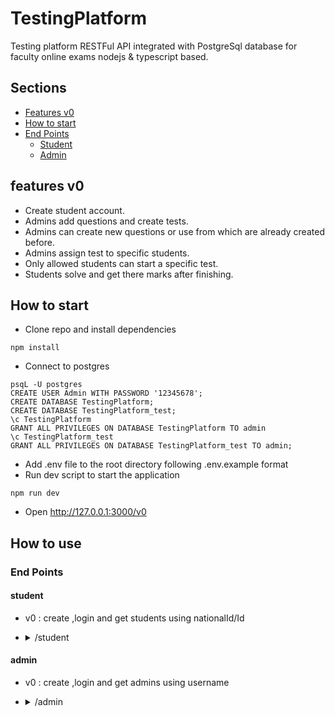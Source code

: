 # TestingPlatform
Testing platform RESTFul API integrated with PostgreSql database for faculty online exams nodejs &amp; typescript based.
## Sections
- [Features v0](#features-v0)
- [How to start](#how-to-start)
- [End Points](#end-points)
    * [Student](#student)
    * [Admin](#admin)
## features v0
- Create student account.
- Admins add questions and create tests.
- Admins can create new questions or use from which are already created before.
- Admins assign test to specific students.
- Only allowed students can start a specific test.
- Students solve and get there marks after finishing.
## How to start
- Clone repo and install dependencies
```
npm install
```
- Connect to postgres
```
psqL -U postgres
CREATE USER Admin WITH PASSWORD '12345678';
CREATE DATABASE TestingPlatform;
CREATE DATABASE TestingPlatform_test;
\c TestingPlatform
GRANT ALL PRIVILEGES ON DATABASE TestingPlatform TO admin
\c TestingPlatform_test
GRANT ALL PRIVILEGES ON DATABASE TestingPlatform_test TO admin;
```
- Add .env file to the root directory following .env.example format
- Run dev script to start the application
```
npm run dev
```
- Open http://127.0.0.1:3000/v0
## How to use
### End Points
#### student
- v0 : create ,login and get students using nationalId/Id
- <details>
    <summary>/student</summary>

    - <details>
        <summary>GET : /</summary>

        * Get all students
        * No body needed
        * Response body
            *  status(200)
                ```json
                [
                    {
                    "id": 1,
                    "name": "Abdelhady",
                    "username": "Hady",
                    "password": "$2b$10$UOXLOi5BTu2ROiP.0RXoHOFieJTOe6f6xmDIU47Yij6VHOvrJ/dT6",
                    "national_id": "01234567891234",
                    "university_id": "2020191071"
                    }
                ]
                ```
        </details>
    - <details>
        <summary>GET : /national</summary>

        * Get user using national ID
        * Request body : JSON
            ```json
            {        
                "national_id":"01234567891234"
            }
            ```
        * Response body 
            * status(200)
                ```json
                {
                    "id": 1,
                    "name": "Abdelhady",
                    "username": "Hady",
                    "national_id": "01234567891234",
                    "university_id": "2020191071"
                }
                ```
        </details>
    - <details>
        <summary>GET : /id</summary>

        * Get user using ID
        * Request body : JSON
            ```json
            {        
                "student_id":5
            }
            ```
        * Response body
            * status(200)
                ```json
                {
                    "id": 1,
                    "name": "Abdelhady",
                    "username": "Hady",
                    "national_id": "01234567891234",
                    "university_id": "2020191071"
                }
                ```
        </details>
    - <details>
        <summary>GET : /login </summary>

        * Student login
        * Request body : JSON
            ```json
            {
                "password": "12345678",
                "national_id": "01234567891234"
            }
            ```
        * Response body
            * status(200)
                ```json
                {
                "id": 1,
                    "name": "Abdelhady",
                    "username": "Hady",
                    "password": "$2b$10$UOXLOi5BTu2ROiP.0RXoHOFieJTOe6f6xmDIU47Yij6VHOvrJ/dT6",
                    "national_id": "01234567891234",
                    "university_id": "2020191071"
                }
                ```
            * status(401) : 
                ```
                Wrong national Id or password
                ```
        </details>
    - <details>
    <summary>POST : /</summary>

    * Create new student
    * Request body : JSON
        ```json
        {
            "name":"Ahmed",
            "username":"Ahmed",//must be unique
            "password":"12345678",
            "national_id":"1212",//must be unique
            "university_id":"2121"//must be unique
        }
        ```
    * Response body
        * status(200)
            ```json
            {
                "id": 3,
                "name":"Ahmed",
                "username":"Ahmed",
                "password":"12345678",
                "national_id":"1212",
                "university_id":"2121"
            }
            ```

        * status(400) : 
            ```
            reserved keys : key1,key2
            ```
    </details>
</details>

#### admin
- v0 : create ,login and get admins using username
- <details>
    <summary>/admin</summary>

    - <details>
        <summary>GET : /</summary>

        * Get all admins.
        * No request body required.
        * Response body:
            * status(200):
                ```json
                [
                    {
                        "id": 1,
                        "name": "Abdelhady Mohamed",
                        "username": "Hady23",
                        "national_id": "2323"
                    }
                ]
                ```
        </details>
    - <details>
        <summary>GET : /username</summary>

        * Get admin by username
        * Request body:
            ```json
            {
                "username":"Hady23"
            }
            ```
        * Response body:
            * status(200) :
                ```json
                {
                    "id": 1,
                    "name": "Abdelhady Mohamed",
                    "username": "Hady23",
                    "national_id": "2323"
                }
                ```
            * status(400) : ```Invalid username```
        </details>
    - <details>
        <summary>GET : /login</summary>

        * Login to admin account
        * Request body:
            ```json
            {
                "national_id":"2323",
                "password":"1111"
            }
            ```
        * Response body
            * status(200):
                ```json
                {
                    "national_id":"2323",
                    "password":"1111"
                }
                ```
            * status(401): ``` Wrong national Id or password ```
        </details>
    - <details>
    <summary>POST : /</summary>

    * Create new admin
    * Request body
        ```json
        {
            "name":"Abdelhady Mohamed",
            "username":"Hady23",//must be unique
            "national_id":"2323",//must be unique
            "password":"1111"
        }
        ```
    * Response body
        * status(200):
            ```json
            {
                "id": 1,
                "name": "Abdelhady Mohamed",
                "username": "Hady23",
                "national_id": "2323"
            }
            ```
        * status(400): ``` reserved keys : key1,key2  ```
    </details>
</details>